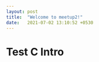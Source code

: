 ```yaml
---
layout: post
title:  "Welcome to meetup2!"
date:   2021-07-02 13:10:52 +0530
---
```


# Test C Intro